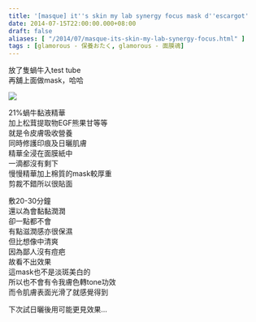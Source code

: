 ```yaml
---
title: '[masque] it''s skin my lab synergy focus mask d''escargot'
date: 2014-07-15T22:00:00.000+08:00
draft: false
aliases: [ "/2014/07/masque-its-skin-my-lab-synergy-focus.html" ]
tags : [glamorous - 保養おたく, glamorous - 面膜魂]
---
```


放了隻蝸牛入test tube  
再舖上面做mask，哈哈  

![](/images/itsskinsynergy.jpg)

21%蝸牛黏液精華  
加上松茸提取物EGF熊果甘等等  
就是令皮膚吸收營養  
同時修護印痕及日曬肌膚  
精華全浸在面膜紙中  
一滴都沒有剩下  
慢慢精華加上棉質的mask較厚重  
剪裁不錯所以很貼面  
  
敷20-30分鐘  
還以為會黏黏潤潤  
卻一點都不會  
有點滋潤感亦很保濕  
但比想像中清爽  
因為鄙人沒有痘疤  
故看不出效果  
這mask也不是淡斑美白的  
所以也不會有令我膚色轉tone功效  
而令肌膚表面光滑了就感覺得到  
  
下次試日曬後用可能更見效果...
